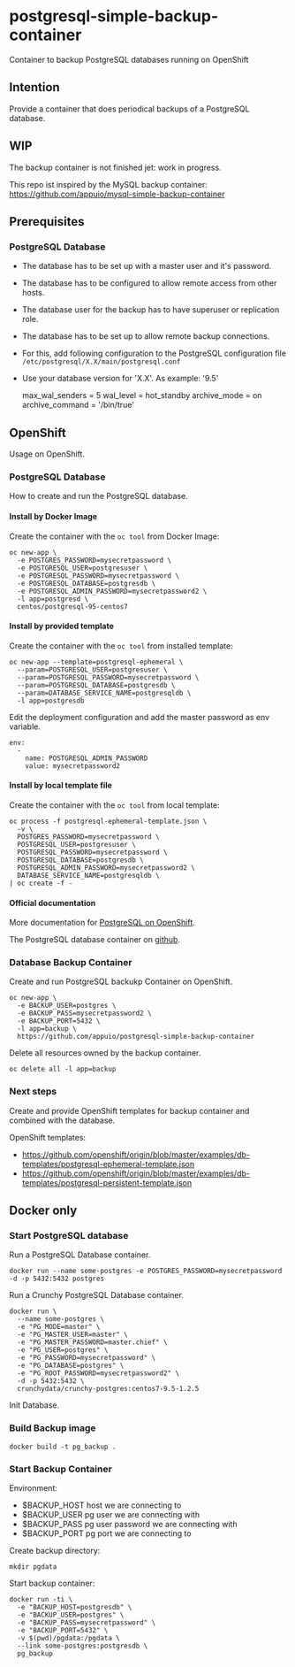 # postgresql-simple-backup-container
Container to backup PostgreSQL databases running on OpenShift

## Intention
Provide a container that does periodical backups of a PostgreSQL database.

## WIP
The backup container is not finished jet: work in progress.

This repo ist inspired by the MySQL backup container: https://github.com/appuio/mysql-simple-backup-container

## Prerequisites

### PostgreSQL Database
* The database has to be set up with a master user and it's password.
* The database has to be configured to allow remote access from other hosts.
* The database user for the backup has to have superuser or replication role.
* The database has to be set up to allow remote backup connections.
 * For this, add following configuration to the PostgreSQL configuration file `/etc/postgresql/X.X/main/postgresql.conf`
 * Use your database version for 'X.X'. As example: '9.5'


    max_wal_senders = 5
    wal_level = hot_standby
    archive_mode = on
    archive_command = '/bin/true'

## OpenShift
Usage on OpenShift.

### PostgreSQL Database
How to create and run the PostgreSQL database.

#### Install by Docker Image
Create the container with the `oc tool` from Docker Image:

    oc new-app \
      -e POSTGRES_PASSWORD=mysecretpassword \
      -e POSTGRESQL_USER=postgresuser \
      -e POSTGRESQL_PASSWORD=mysecretpassword \
      -e POSTGRESQL_DATABASE=postgresdb \
      -e POSTGRESQL_ADMIN_PASSWORD=mysecretpassword2 \
      -l app=postgresd \
      centos/postgresql-95-centos7

#### Install by provided template
Create the container with the `oc tool` from installed template:

    oc new-app --template=postgresql-ephemeral \
      --param=POSTGRESQL_USER=postgresuser \
      --param=POSTGRESQL_PASSWORD=mysecretpassword \
      --param=POSTGRESQL_DATABASE=postgresdb \
      --param=DATABASE_SERVICE_NAME=postgresqldb \
      -l app=postgresdb

Edit the deployment configuration and add the master password as env variable.

    env:
      -
        name: POSTGRESQL_ADMIN_PASSWORD
        value: mysecretpassword2

#### Install by local template file
Create the container with the `oc tool` from local template:

    oc process -f postgresql-ephemeral-template.json \
      -v \
      POSTGRES_PASSWORD=mysecretpassword \
      POSTGRESQL_USER=postgresuser \
      POSTGRESQL_PASSWORD=mysecretpassword \
      POSTGRESQL_DATABASE=postgresdb \
      POSTGRESQL_ADMIN_PASSWORD=mysecretpassword2 \
      DATABASE_SERVICE_NAME=postgresqldb \
    | oc create -f -

#### Official documentation
More documentation for [PostgreSQL on OpenShift](https://docs.openshift.org/latest/using_images/db_images/postgresql.html).

The PostgreSQL database container on [github](https://github.com/sclorg/postgresql-container).

### Database Backup Container
Create and run PostgreSQL backukp Container on OpenShift.

    oc new-app \
      -e BACKUP_USER=postgres \
      -e BACKUP_PASS=mysecretpassword2 \
      -e BACKUP_PORT=5432 \
      -l app=backup \
      https://github.com/appuio/postgresql-simple-backup-container

Delete all resources owned by the backup container.

    oc delete all -l app=backup

### Next steps

Create and provide OpenShift templates for backup container and combined with the database.

OpenShift templates:

* https://github.com/openshift/origin/blob/master/examples/db-templates/postgresql-ephemeral-template.json
* https://github.com/openshift/origin/blob/master/examples/db-templates/postgresql-persistent-template.json


## Docker only

### Start PostgreSQL database
Run a PostgreSQL Database container.

    docker run --name some-postgres -e POSTGRES_PASSWORD=mysecretpassword -d -p 5432:5432 postgres

Run a Crunchy PostgreSQL Database container.

    docker run \
      --name some-postgres \
      -e "PG_MODE=master" \
      -e "PG_MASTER_USER=master" \
      -e "PG_MASTER_PASSWORD=master.chief" \
      -e "PG_USER=postgres" \
      -e "PG_PASSWORD=mysecretpassword" \
      -e "PG_DATABASE=postgres" \
      -e "PG_ROOT_PASSWORD=mysecretpassword2" \
      -d -p 5432:5432 \
      crunchydata/crunchy-postgres:centos7-9.5-1.2.5

Init Database.

### Build Backup image

    docker build -t pg_backup .

### Start Backup Container

Environment:
* $BACKUP_HOST host we are connecting to
* $BACKUP_USER pg user we are connecting with
* $BACKUP_PASS pg user password we are connecting with
* $BACKUP_PORT pg port we are connecting to

Create backup directory:

    mkdir pgdata

Start backup container:

    docker run -ti \
      -e "BACKUP_HOST=postgresdb" \
      -e "BACKUP_USER=postgres" \
      -e "BACKUP_PASS=mysecretpassword" \
      -e "BACKUP_PORT=5432" \
      -v $(pwd)/pgdata:/pgdata \
      --link some-postgres:postgresdb \
      pg_backup
